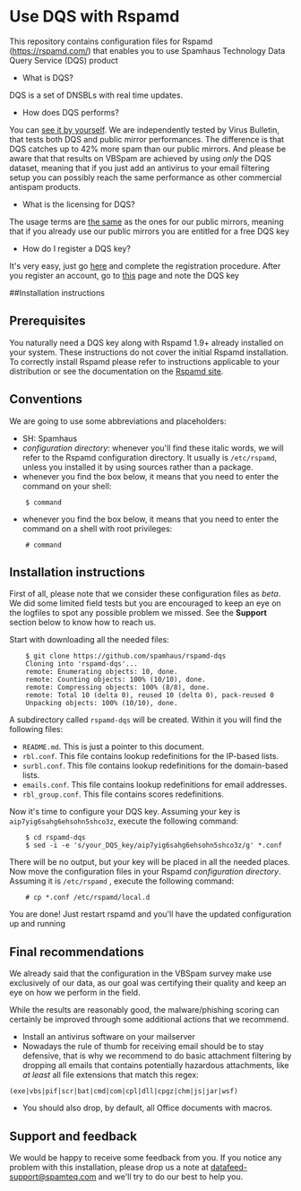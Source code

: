# Use DQS with Rspamd

This repository contains configuration files for Rspamd (https://rspamd.com/) that enables you to use Spamhaus Technology Data Query Service (DQS) product

- What is DQS?

DQS is a set of DNSBLs with real time updates.

- How does DQS performs?

You can [see it by yourself](https://www.virusbulletin.com/testing/results/latest/vbspam-email-security). We are independently tested by Virus Bulletin, that tests both DQS and public mirror performances. The difference is that DQS catches up to 42% more spam than our public mirrors.
And please be aware that that results on VBSpam are achieved by using *only* the DQS dataset, meaning that if you just add an antivirus to your email filtering setup you can possibly reach the same performance as other commercial antispam products.

- What is the licensing for DQS?

The usage terms are [the same](https://www.spamhaus.org/organization/dnsblusage/) as the ones for our public mirrors, meaning that if you already use our public mirrors you are entitled for a free DQS key

- How do I register a DQS key?

It's very easy, just go [here](https://www.spamhaustech.com/dqs/) and complete the registration procedure. After you register an account, go to [this](https://portal.spamhaustech.com/src/manual/dqs/) page and note the DQS key


##Installation instructions


## Prerequisites

You naturally need a DQS key along with Rspamd 1.9+ already installed on your system. These instructions do not cover the initial Rspamd installation. 
To correctly install Rspamd please refer to instructions applicable to your distribution or see the documentation on the [Rspamd site](https://rspamd.com/).

## Conventions

We are going to use some abbreviations and placeholders:

 * SH: Spamhaus
 * *configuration directory*: whenever you'll find these italic words, we will refer to the Rspamd configuration directory. It usually is `/etc/rspamd`, unless you installed it by using sources rather than a package.
 * whenever you find the box below, it means that you need to enter the command on your shell:
```
	$ command
```
 * whenever you find the box below, it means that you need to enter the command on a shell with root privileges:
```
	# command
```

## Installation instructions

First of all, please note that we consider these configuration files as *beta*. We did some limited field tests but you are encouraged to keep an eye on the logfiles to spot any possible problem we missed. See the **Support** section below to know how to reach us.

Start with downloading all the needed files:

```
	$ git clone https://github.com/spamhaus/rspamd-dqs
	Cloning into 'rspamd-dqs'...
	remote: Enumerating objects: 10, done.
	remote: Counting objects: 100% (10/10), done.
	remote: Compressing objects: 100% (8/8), done.
	remote: Total 10 (delta 0), reused 10 (delta 0), pack-reused 0
	Unpacking objects: 100% (10/10), done.
```

A subdirectory called `rspamd-dqs` will be created. Within it you will find the following files:

 - `README.md`. This is just a pointer to this document.
 - `rbl.conf`. This file contains lookup redefinitions for the IP-based lists.
 - `surbl.conf`. This file contains lookup redefinitions for the domain-based lists.
- `emails.conf`. This file contains lookup redefinitions for email addresses.
- `rbl_group.conf`. This file contains scores redefinitions.


Now it's time to configure your DQS key. Assuming your key is `aip7yig6sahg6ehsohn5shco3z`, execute the following command:

```
	$ cd rspamd-dqs
	$ sed -i -e 's/your_DQS_key/aip7yig6sahg6ehsohn5shco3z/g' *.conf
```

There will be no output, but your key will be placed in all the needed places. Now move the configuration files in your Rspamd *configuration directory*. Assuming it is `/etc/rspamd` , execute the following command:

```
	# cp *.conf /etc/rspamd/local.d
```

You are done! Just restart rspamd and you'll have the updated configuration up and running

## Final recommendations

We already said that the configuration in the VBSpam survey make use exclusively of our data, as our goal was certifying their quality and keep an eye on how we perform in the field.

While the results are reasonably good, the malware/phishing scoring can certainly be improved through some additional actions that we recommend.

- Install an antivirus software on your mailserver
- Nowadays the rule of thumb for receiving email should be to stay defensive, that is why we recommend to do basic attachment filtering by dropping all emails that contains potentially hazardous attachments, like *at least* all file extensions that match this regex:

```
(exe|vbs|pif|scr|bat|cmd|com|cpl|dll|cpgz|chm|js|jar|wsf)
```

- You should also drop, by default, all Office documents with macros.

## Support and feedback

We would be happy to receive some feedback from you. If you notice any problem with this installation, please drop us a note at datafeed-support@spamteq.com and we'll try to do our best to help you.
